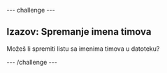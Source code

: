 \--- challenge \---

## Izazov: Spremanje imena timova

Možeš li spremiti listu sa imenima timova u datoteku?

\--- /challenge \---